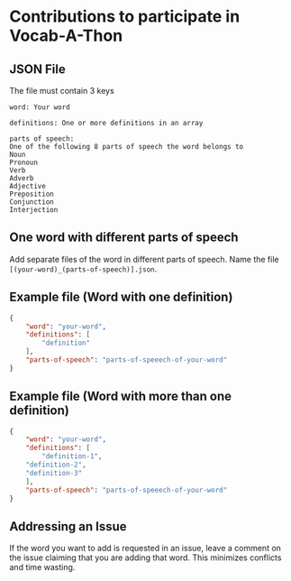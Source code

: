 # Contributions to participate in Vocab-A-Thon



## JSON File 

The file must contain 3 keys

```
word: Your word 
```

``` 
definitions: One or more definitions in an array 
```

``` 
parts of speech: 
One of the following 8 parts of speech the word belongs to 
Noun 
Pronoun
Verb
Adverb
Adjective
Preposition
Conjunction
Interjection 
```
## One word with different parts of speech 

Add separate files of the word in different parts of speech. Name the file ```[(your-word)_(parts-of-speech)].json```.

## Example file (Word with one definition) 

```json
{
    "word": "your-word",
    "definitions": [
        "definition"
    ],
    "parts-of-speech": "parts-of-speeech-of-your-word"
}
```

## Example file (Word with more than one definition) 

```json
{
    "word": "your-word",
    "definitions": [
        "definition-1",
	"definition-2",
	"definition-3"
    ],
    "parts-of-speech": "parts-of-speeech-of-your-word"
}
```
## Addressing an Issue

If the word you want to add is requested in an issue, leave a comment on the issue claiming that you are adding that word. This minimizes conflicts and time wasting.
